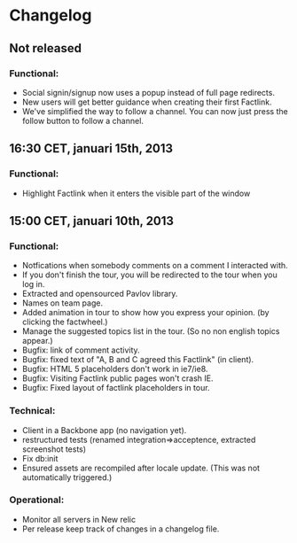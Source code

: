 # Changelog

## Not released

### Functional:
- Social signin/signup now uses a popup instead of full page redirects.
- New users will get better guidance when creating their first Factlink.
- We've simplified the way to follow a channel. You can now just press the follow button to follow a channel.

## 16:30 CET, januari 15th, 2013

### Functional:
- Highlight Factlink when it enters the visible part of the window

## 15:00 CET, januari 10th, 2013

### Functional:
- Notfications when somebody comments on a comment I interacted with.
- If you don't finish the tour, you will be redirected to the tour when you log in.
- Extracted and opensourced Pavlov library.
- Names on team page.
- Added animation in tour to show how you express your opinion. (by clicking the factwheel.)
- Manage the suggested topics list in the tour. (So no non english topics appear.)
- Bugfix: link of comment activity.
- Bugfix: fixed text of "A, B and C agreed this Factlink" (in client).
- Bugfix: HTML 5 placeholders don't work in ie7/ie8.
- Bugfix: Visiting Factlink public pages won't crash IE.
- Bugfix: Fixed layout of factlink placeholders in tour.

### Technical:
- Client in a Backbone app (no navigation yet).
- restructured tests (renamed integration=>acceptence, extracted screenshot tests)
- Fix db:init
- Ensured assets are recompiled after locale update. (This was not automatically triggered.)

### Operational:
- Monitor all servers in New relic
- Per release keep track of changes in a changelog file.
